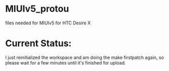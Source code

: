 MIUIv5_protou
=============

files needed for MIUIv5 for HTC Desire X

Current Status:
==============

I just reinitialized the workspace and am doing the make firstpatch again, so please wait for a few minutes until it's finished for upload.
